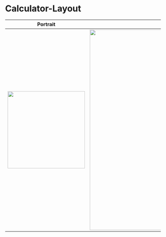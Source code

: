 # Calculator-Layout

| Portrait | Landscape | 
| ------------ | ------------- | 
| <img src="https://user-images.githubusercontent.com/33875528/187850156-fc9fcc69-62ca-4e6c-90e4-570829b56da8.png" width="250">| <img src="https://user-images.githubusercontent.com/33875528/187850337-dc0f3a2b-452b-466e-a329-91c2a9aaac77.png" width="650">


